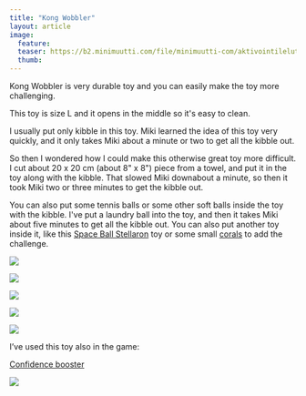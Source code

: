 ```yaml
---
title: "Kong Wobbler"
layout: article
image:
  feature:
  teaser: https://b2.minimuutti.com/file/minimuutti-com/aktivointilelut/kongit/DSC12971-245px.jpg
  thumb:
---
```


Kong Wobbler is very durable toy and you can easily make the toy more challenging.

This toy is size L and it opens in the middle so it's easy to clean.

I usually put only kibble in this toy. Miki learned the idea of this toy very quickly, and it only takes Miki about a minute or two to get all the kibble out.

So then I wondered how I could make this otherwise great toy more difficult. I cut about 20 x 20 cm (about 8" x 8") piece from a towel, and put it in the toy along with the kibble. That slowed Miki downabout a minute, so then it took Miki two or three minutes to get the kibble out.

You can also put some tennis balls or some other soft balls inside the toy with the kibble. I've put a laundry ball into the toy, and then it takes Miki about five minutes to get all the kibble out. You can also put another toy inside it, like this [Space Ball Stellaron](/en/treat-dispensers/space-ball-stellaron/) toy or some small [corals](/en/brain-games/corals/) to add the challenge.

![](https://b2.minimuutti.com/file/minimuutti-com/aktivointilelut/kongit/DSC12846_2-800px.jpg)

![](https://b2.minimuutti.com/file/minimuutti-com/aktivointilelut/kongit/DSC12971_2-800px.jpg)

![](https://b2.minimuutti.com/file/minimuutti-com/aktivointilelut/kongit/DSC57921-800px.jpg)

![](https://b2.minimuutti.com/file/minimuutti-com/aktivointilelut/kongit/DS41310-800px.jpg)

![](https://b2.minimuutti.com/file/minimuutti-com/aktivointilelut/kongit/DS60245-800px.jpg)

I’ve used this toy also in the game:

[Confidence booster](/en/brain-games/confidence-booster/)

[![](https://b2.minimuutti.com/file/minimuutti-com/aktivointi/itsevarmuusbuusteri/DS33929-800px.jpg)](/en/brain-games/confidence-booster/)
